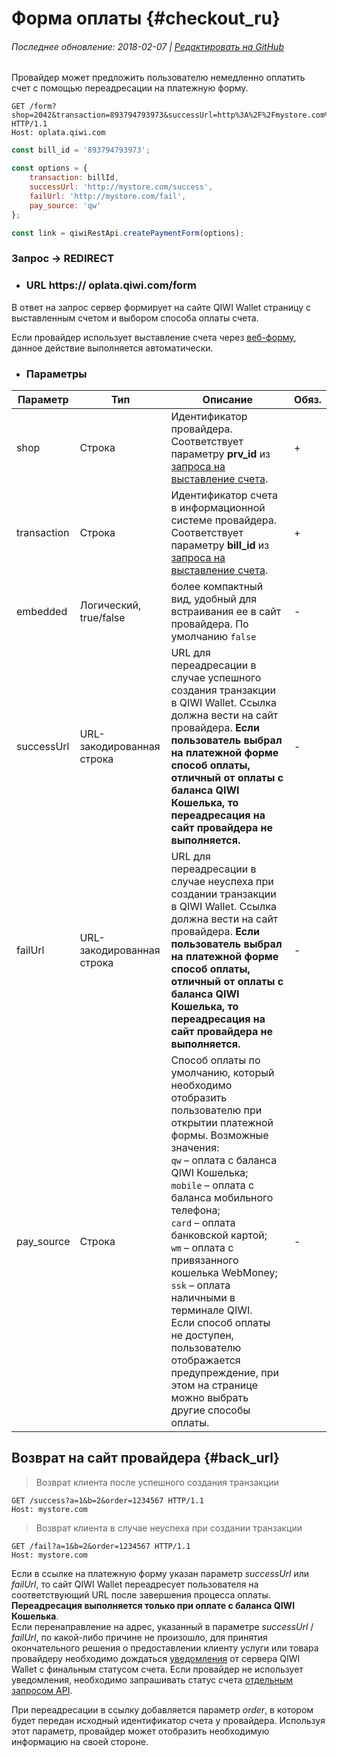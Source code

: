 # Форма оплаты {#checkout_ru}

###### Последнее обновление: 2018-02-07 | [Редактировать на GitHub](https://github.com/QIWI-API/pull-payments-docs/blob/master/_checkout_ru.html.md)

Провайдер может предложить пользователю немедленно оплатить счет с помощью переадресации на платежную форму.

~~~shell
GET /form?shop=2042&transaction=893794793973&successUrl=http%3A%2F%2Fmystore.com%2Fsuccess%3Fa%3D1%26b%3D2&failUrl=http%3A%2F%2Fmystore.com%2Ffail%3Fa%3D1%26b%3D2&pay_source=qw HTTP/1.1
Host: oplata.qiwi.com
~~~

~~~javascript
const bill_id = '893794793973';

const options = {
    transaction: billId,
    successUrl: 'http://mystore.com/success',
    failUrl: 'http://mystore.com/fail',
    pay_source: 'qw'
};

const link = qiwiRestApi.createPaymentForm(options);
~~~

<h3 class="request method">Запрос → REDIRECT</h3>

<ul class="nestedList url">
    <li><h3>URL <span>https:// oplata.qiwi.com/form</span></h3>
    </li>
</ul>

<aside class="notice">
В ответ на запрос сервер формирует на сайте QIWI Wallet страницу с выставленным счетом и выбором способа оплаты счета.

Если провайдер использует выставление счета через <a href="#webform_ru">веб-форму</a>, данное действие выполняется автоматически.
</aside>

<ul class="nestedList params">
    <li><h3>Параметры</h3>
    </li>
</ul>

Параметр|Тип|Описание|Обяз.
---------|--------|-------|-----
shop| Строка|Идентификатор провайдера. Соответствует параметру **prv_id** из [запроса на выставление счета](#invoice_rest).|+
transaction|Строка|Идентификатор счета в информационной системе провайдера. Соответствует параметру **bill_id** из [запроса на выставление счета](#invoice_rest).|+
embedded|Логический, true/false| более компактный вид, удобный для встраивания ее в сайт провайдера. По умолчанию `false`|-
successUrl|URL-закодированная строка|URL для переадресации в случае успешного создания транзакции в QIWI Wallet. Ссылка должна вести на сайт провайдера. **Если пользователь выбрал на платежной форме способ оплаты, отличный от оплаты с баланса QIWI Кошелька, то переадресация на сайт провайдера не выполняется.**|-
failUrl|URL-закодированная строка|URL для переадресации в случае неуспеха при создании транзакции в QIWI Wallet. Ссылка должна вести на сайт провайдера. **Если пользователь выбрал на платежной форме способ оплаты, отличный от оплаты с баланса QIWI Кошелька, то переадресация на сайт провайдера не выполняется.**|-
pay_source|Строка| Способ оплаты по умолчанию, который необходимо отобразить пользователю при открытии платежной формы. Возможные значения:<br>`qw` – оплата с баланса QIWI Кошелька;<br> `mobile` – оплата с баланса мобильного телефона;<br> `card` – оплата банковской картой;<br> `wm` – оплата с привязанного кошелька WebMoney;<br> `ssk` – оплата наличными в терминале QIWI.<br>Если способ оплаты не доступен, пользователю отображается предупреждение, при этом на странице можно выбрать другие способы оплаты.|-

## Возврат на сайт провайдера {#back_url}

> Возврат клиента после успешного создания транзакции

~~~http
GET /success?a=1&b=2&order=1234567 HTTP/1.1
Host: mystore.com
~~~

> Возврат клиента в случае неуспеха при создании транзакции

~~~http
GET /fail?a=1&b=2&order=1234567 HTTP/1.1
Host: mystore.com
~~~

<aside class="notice">
Если в ссылке на платежную форму указан параметр <i>successUrl</i> или <i>failUrl</i>, то сайт QIWI Wallet переадресует пользователя на соответствующий URL после завершения процесса оплаты.  <b>Переадресация выполняется только при оплате с баланса QIWI Кошелька</b>.
</aside>

<aside class="warning">
Если перенаправление на адрес, указанный в параметре <i>successUrl</i> / <i>failUrl</i>, по какой-либо причине не произошло, для принятия окончательного решения о предоставлении клиенту услуги или товара провайдеру необходимо дождаться <a href="#notification_ru">уведомления</a> от сервера QIWI Wallet с финальным статусом счета. Если провайдер не использует уведомления, необходимо запрашивать статус счета <a href="#invoice-status">отдельным запросом API</a>.
</aside>

При переадресации в ссылку добавляется параметр <i>order</i>, в котором будет передан исходный идентификатор счета у провайдера. Используя этот параметр, провайдер может отобразить необходимую информацию на своей стороне.
